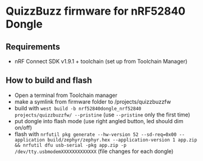 # QuizzBuzz firmware for nRF52840 Dongle

## Requirements
- nRF Connect SDK v1.9.1 + toolchain (set up from Toolchain Manager)

## How to build and flash
- Open a terminal from Toolchain manager
- make a symlink from firmware folder to <SDK root>/projects/quizzbuzzfw
- build with `west build -b nrf52840dongle_nrf52840 projects/quizzbuzzfw/ --pristine` (use `--pristine` only the first time)
- put dongle into flash mode (use right angled button, led should dim on/off)
- flash with `nrfutil pkg generate --hw-version 52 --sd-req=0x00 --application build/zephyr/zephyr.hex --application-version 1 app.zip && nrfutil dfu usb-serial -pkg app.zip -p /dev/tty.usbmodemXXXXXXXXXXXXX` (file changes for each dongle)
